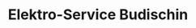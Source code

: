 ---
title: "Elektro-Service Budischin"
url: /cottbus/elektro-service-budischin/
shop: Elektronik
---